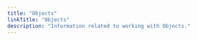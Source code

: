 ```yaml
---
title: "Objects"
linkTitle: "Objects"
description: "Information related to working with Objects."
---
```

